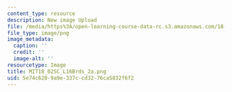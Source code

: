 ```yaml
---
content_type: resource
description: New image Upload
file: /media/https%3A/open-learning-course-data-rc.s3.amazonaws.com/18-02sc-multivariable-calculus-fall-2010/5e74c6209a9e337ccd3276ca5832f6f2_MIT18_02SC_L16Brds_2a.png
file_type: image/png
image_metadata:
  caption: ''
  credit: ''
  image-alt: ''
resourcetype: Image
title: MIT18_02SC_L16Brds_2a.png
uid: 5e74c620-9a9e-337c-cd32-76ca5832f6f2
---
```

